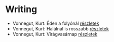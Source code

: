# Writing

- Vonnegut, Kurt: Éden a folyónál [részletek](_details/Vonnegut%2C%20Kurt.md#id_1624)
- Vonnegut, Kurt: Halálnál is rosszabb [részletek](_details/Vonnegut%2C%20Kurt.md#id_1628)
- Vonnegut, Kurt: Virágvasárnap [részletek](_details/Vonnegut%2C%20Kurt.md#id_1627)
